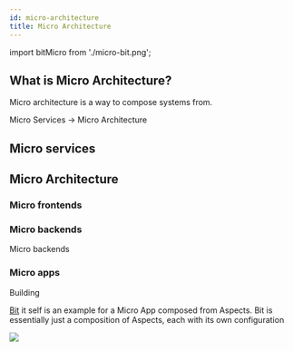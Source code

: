 ```yaml
---
id: micro-architecture
title: Micro Architecture
---
```


import bitMicro from './micro-bit.png';

## What is Micro Architecture?

Micro architecture is a way to compose systems from.


Micro Services -> Micro Architecture
## Micro services


## Micro Architecture


### Micro frontends


### Micro backends
Micro backends 


### Micro apps
Building 

[Bit](/) it self is an example for a Micro App composed from Aspects. Bit is essentially just a composition of Aspects, each with its own configuration


<img src={bitMicro} />

